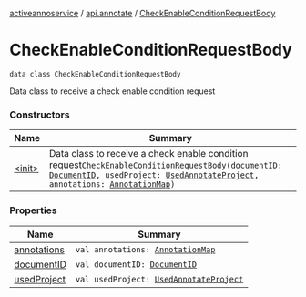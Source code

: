 [activeannoservice](../../index.md) / [api.annotate](../index.md) / [CheckEnableConditionRequestBody](./index.md)

# CheckEnableConditionRequestBody

`data class CheckEnableConditionRequestBody`

Data class to receive a check enable condition request

### Constructors

| Name | Summary |
|---|---|
| [&lt;init&gt;](-init-.md) | Data class to receive a check enable condition request`CheckEnableConditionRequestBody(documentID: `[`DocumentID`](../../document/-document-i-d.md)`, usedProject: `[`UsedAnnotateProject`](../../project/-used-annotate-project/index.md)`, annotations: `[`AnnotationMap`](../../document.annotation/-annotation-map.md)`)` |

### Properties

| Name | Summary |
|---|---|
| [annotations](annotations.md) | `val annotations: `[`AnnotationMap`](../../document.annotation/-annotation-map.md) |
| [documentID](document-i-d.md) | `val documentID: `[`DocumentID`](../../document/-document-i-d.md) |
| [usedProject](used-project.md) | `val usedProject: `[`UsedAnnotateProject`](../../project/-used-annotate-project/index.md) |
